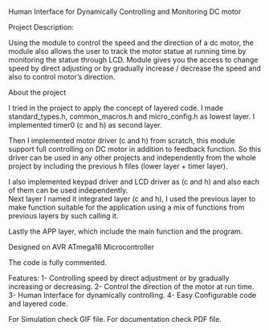 Human Interface for Dynamically Controlling and Monitoring DC motor

Project Description: 

Using the module to control the speed and the direction of a dc motor, the module also allows the user to track the motor statue at running time by monitoring the statue through LCD. Module gives you the access to change speed by direct adjusting or by gradually increase / decrease the speed and also to control motor’s direction. 

About the project 

I tried in the project to apply the concept of layered code. I made standard_types.h, common_macros.h and micro_config.h as lowest layer. 
I implemented timer0 (c and h) as second layer.

Then I implemented motor driver (c and h) from scratch, this module support full controlling on DC motor in addition to feedback function. So this driver can be used in any other projects and independently from the whole project by including the previous h files (lower layer + timer layer).

I also implemented keypad driver and LCD driver as (c and h) and also each of them can be used independently.   
Next layer I named it integrated layer (c and h), I used the previous layer to make function suitable for the application using a mix of functions from previous layers by such calling it. 

Lastly the APP layer, which include the main function and the program. 

Designed on AVR ATmega16 Microcontroller

The code is fully commented.


Features: 
1-	Controlling speed by direct adjustment or by gradually increasing or decreasing. 
2-	Control the direction of the motor at run time.
3-	Human Interface for dynamically controlling. 
4-	Easy Configurable code and layered code. 

For Simulation check GIF file. 
For documentation check PDF file.
